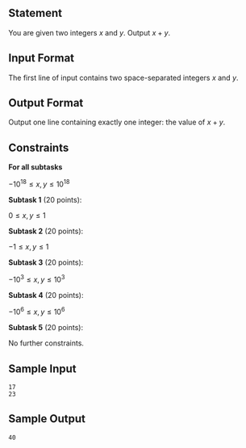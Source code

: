## Statement

You are given two integers $x$ and $y$. Output $x + y$.


## Input Format

The first line of input contains two space-separated integers $x$ and $y$.


## Output Format

Output one line containing exactly one integer: the value of $x + y$.


## Constraints

**For all subtasks**

$-10^{18} \le x, y \le 10^{18}$

**Subtask 1** (20 points):

$0 \le x, y \le 1$

**Subtask 2** (20 points):

$-1 \le x, y \le 1$

**Subtask 3** (20 points):

$-10^3 \le x, y \le 10^3$

**Subtask 4** (20 points):

$-10^6 \le x, y \le 10^6$

**Subtask 5** (20 points):

No further constraints.


## Sample Input

    17
    23

## Sample Output

    40